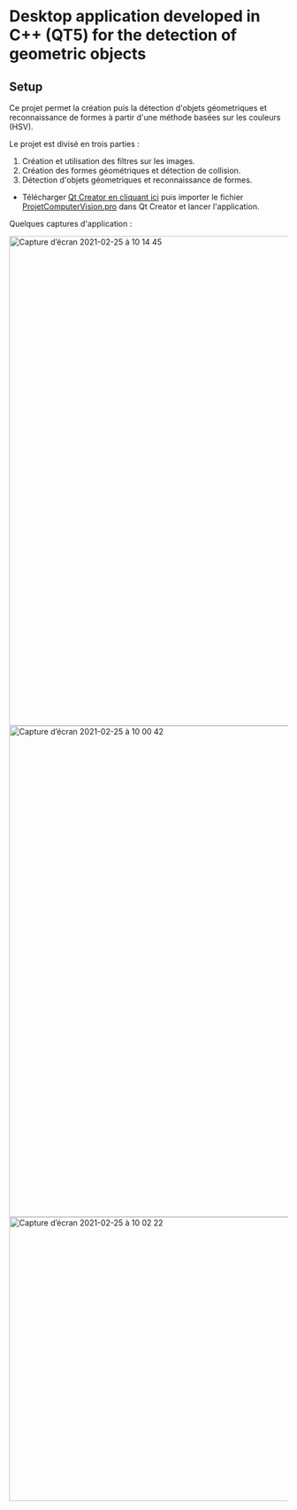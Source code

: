 # Desktop application developed in C++ (QT5) for the detection of geometric objects
##                             Setup

Ce projet permet la création puis la détection d'objets géometriques et reconnaissance de formes à partir d'une méthode basées sur les couleurs (HSV).

Le projet est divisé en trois parties :

  1. Création et utilisation des filtres sur les images.
  2. Création des formes géométriques et détection de collision.
  3. Détection d'objets géometriques et reconnaissance de formes.

* Télécharger [Qt Creator en cliquant ici](https://www.qt.io/product/development-tools) puis importer le fichier [ProjetComputerVision.pro](https://github.com/WalidKhelifa/Geometric-shape-detection/blob/main/ProjetComputerVision.pro) dans Qt Creator et lancer l'application.


Quelques captures d'application :


<img width="884" alt="Capture d’écran 2021-02-25 à 10 14 45" src="https://user-images.githubusercontent.com/56236244/116021240-b6812700-a63f-11eb-87f9-4d8ab60b30ea.png">
<img width="887" alt="Capture d’écran 2021-02-25 à 10 00 42" src="https://user-images.githubusercontent.com/56236244/116021248-b97c1780-a63f-11eb-9e6b-a4f73a63aa0e.png">
<img width="513" alt="Capture d’écran 2021-02-25 à 10 02 22" src="https://user-images.githubusercontent.com/56236244/116021674-8dad6180-a640-11eb-92eb-fdccc051a730.png">

